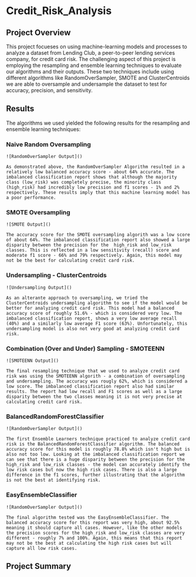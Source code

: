 # Credit_Risk_Analysis

## Project Overview

This project focueses on using machine-learning models and processes to analyze a dataset from Lending Club, a peer-to-peer lending services company, for credit card risk. The challenging aspect of this project is employing the resampling and ensemble learning techniques to evaluate our algorithms and their outputs. These two techniques include using different algorithms like RandomOverSampler, SMOTE and ClusterCentroids we are able to oversample and undersample the dataset to test for accuracy, precision, and sensitivity.

## Results

The algorithms we used yielded the following results for the resampling and ensemble learning techniques:

### Naive Random Oversampling

    ![RandomOverSampler Output]()

    As demonstrated above, the RandomOverSampler Algorithm resulted in a relatively low balanced accuracy score - about 64% accurate. The imbalanced classification report shows that although the majority class (low_risk) was completely precise, the minority class (high_risk) had incredibly low precision and f1 scores - 1% and 2% respectively. These results imply that this machine learning model has a poor performance.

### SMOTE Oversampling

    ![SMOTE Output]()

    The accuracy score for the SMOTE oversampling algorith was a low score of about 64%. The imbalanced classification report also showed a large disparity between the precision for the  high_risk and low_risk classes. This is reflected in a low sensitivity (recall) score and moderate f1 score - 66% and 79% respectively. Again, this model may not be the best for calculating credit card risk.

### Undersampling - ClusterCentroids

    ![Undersampling Output]()

    As an alterante approach to oversampling, we tried the ClusterCentroids undersampling algorithm to see if the model would be better for analyzing credit card risk. This model had a balanced accuracy score of roughly 51.6% - which is considered very low. The imbalanced classification report, shows a very low average recall (40%) and a similarly low average F1 score (63%). Unfortunately, this undersampling model is also not very good at analyzing credit card risk.

### Combination (Over and Under) Sampling - SMOTEENN

    ![SMOTEENN Output]()

    The final resampling technique that we used to analyze credit card risk was using the SMOTEENN algorith - a combination of oversampling and undersampling. The accuracy was rougly 62%, which is considered a low score. The imbalanced classification report also had similar results. The report had low recall and F1 scores as well as a large disparity between the two classes meaning it is not very precise at calculating credit card risk.

### BalancedRandomForestClassifier

    ![RandomOverSampler Output]()

    The first Ensemble Learners technique practiced to analyze credit card risk is the BalancedRandomForestClassifier algorithm. The balanced accuracy score for this model is roughly 78.8% which isn't high but is also not too low. Looking at the imbalanced classification report we can see that there is a huge disparity between the precision for the high_risk and low_risk classes - the model can accurately identify the low risk cases but now the high risk cases. There is also a large difference in the f1 scores, further illustrating that the algorithm is not the best at identifying risk.

### EasyEnsembleClassifier

    ![RandomOverSampler Output]()

    The final algorithm tested was the EasyEnsembleClassifier. The balanced accuracy score for this report was very high, about 92.5% meaning it should capture all cases. However, like the other models the precision scores for the high_risk and low_risk classes are very different - roughly 7% and 100%. Again, this means that this report may not be the best at calculating the high risk cases but will capture all low risk cases.

## Project Summary

